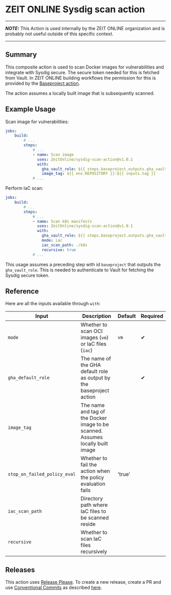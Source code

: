 # ZEIT ONLINE Sysdig scan action

---

**_NOTE:_** This Action is used internally by the ZEIT ONLINE organization and is probably not useful outside of this specific context.

---

## Summary

This composite action is used to scan Docker images for vulnerabilities and integrate with Sysdig secure. The secure token needed
for this is fetched from Vault. In ZEIT ONLINE building workflows the permission for this is provided by
the [Baseproject action](https://github.com/ZeitOnline/gh-action-baseproject/).

The action assumes a locally built image that is subsequently scanned.

## Example Usage

Scan image for vulnerabilities:

```yaml
jobs:
    build:
        # ...
        steps:
            # ...
            - name: Scan image
              uses: ZeitOnline/sysdig-scan-action@v1.0.1
              with:
                gha_vault_role: ${{ steps.baseproject.outputs.gha_vault_role }}
                image_tag: ${{ env.REPOSITORY }}:${{ inputs.tag }}
            # ...
```

Perform IaC scan:

```yaml
jobs:
    build:
        # ...
        steps:
            # ...
            - name: Scan k8s manifests
              uses: ZeitOnline/sysdig-scan-action@v1.0.1
              with:
                gha_vault_role: ${{ steps.baseproject.outputs.gha_vault_role }}
                mode: iac
                iac_scan_path: ./k8s
                recursive: true
            # ...
```

This usage assumes a preceding step with id `baseproject` that outputs the `gha_vault_role`. This is needed to authenticate to Vault
for fetching the Sysdig secure token.

## Reference

Here are all the inputs available through `with`:

| Input                        | Description                                                                       | Default | Required |
| ---------------------------- | --------------------------------------------------------------------------------- | ------- | -------- |
| `mode`                       | Whether to scan OCI images (`vm`) or IaC files (`iac`)                            | `vm`    | ✔       |
| `gha_default_role`           | The name of the GHA default role as output by the baseproject action              |         | ✔       |
| `image_tag`                  | The name and tag of the Docker image to be scanned. Assumes locally built image   |         |          |
| `stop_on_failed_policy_eval` | Whether to fail the action when the policy evaluation fails                       | 'true'  |          |
| `iac_scan_path`              | Directory path where IaC files to be scanned reside                               |         |          |
| `recursive`                  | Whether to scan IaC files recursively                                             |         |          |

## Releases

This action uses [Release Please](https://github.com/googleapis/release-please-action). To create a new release, create a PR and use [Conventional Commits](https://www.conventionalcommits.org/en/v1.0.0/) as described [here](https://docs.zeit.de/ops/terraform-infra/terraform/repos.html#modulversionierung).

